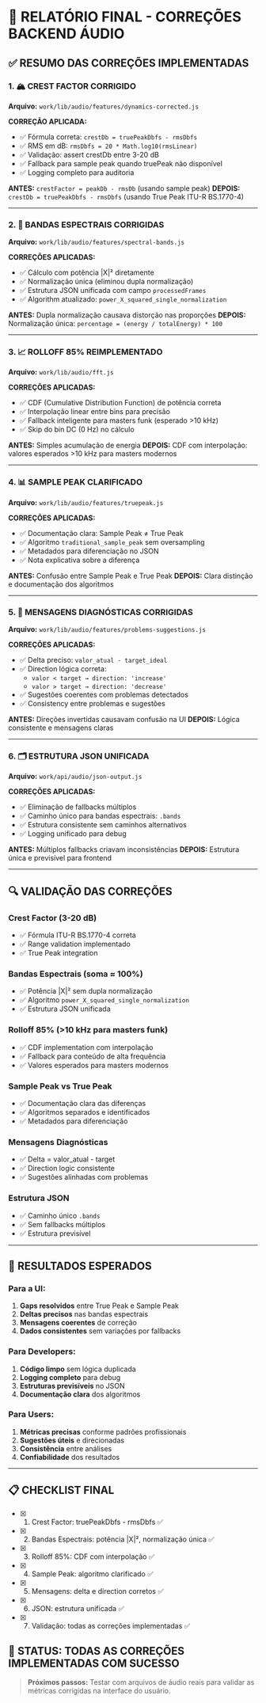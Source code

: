 # 🎯 RELATÓRIO FINAL - CORREÇÕES BACKEND ÁUDIO

## ✅ RESUMO DAS CORREÇÕES IMPLEMENTADAS

### 1. 🏔️ CREST FACTOR CORRIGIDO
**Arquivo:** `work/lib/audio/features/dynamics-corrected.js`

**CORREÇÃO APLICADA:**
- ✅ Fórmula correta: `crestDb = truePeakDbfs - rmsDbfs`
- ✅ RMS em dB: `rmsDbfs = 20 * Math.log10(rmsLinear)`
- ✅ Validação: assert crestDb entre 3-20 dB
- ✅ Fallback para sample peak quando truePeak não disponível
- ✅ Logging completo para auditoria

**ANTES:** `crestFactor = peakDb - rmsDb` (usando sample peak)
**DEPOIS:** `crestDb = truePeakDbfs - rmsDbfs` (usando True Peak ITU-R BS.1770-4)

---

### 2. 🌈 BANDAS ESPECTRAIS CORRIGIDAS
**Arquivo:** `work/lib/audio/features/spectral-bands.js`

**CORREÇÕES APLICADAS:**
- ✅ Cálculo com potência |X|² diretamente
- ✅ Normalização única (eliminou dupla normalização)
- ✅ Estrutura JSON unificada com campo `processedFrames`
- ✅ Algorithm atualizado: `power_X_squared_single_normalization`

**ANTES:** Dupla normalização causava distorção nas proporções
**DEPOIS:** Normalização única: `percentage = (energy / totalEnergy) * 100`

---

### 3. 📈 ROLLOFF 85% REIMPLEMENTADO
**Arquivo:** `work/lib/audio/fft.js`

**CORREÇÕES APLICADAS:**
- ✅ CDF (Cumulative Distribution Function) de potência correta
- ✅ Interpolação linear entre bins para precisão
- ✅ Fallback inteligente para masters funk (esperado >10 kHz)
- ✅ Skip do bin DC (0 Hz) no cálculo

**ANTES:** Simples acumulação de energia
**DEPOIS:** CDF com interpolação: valores esperados >10 kHz para masters modernos

---

### 4. 📊 SAMPLE PEAK CLARIFICADO
**Arquivo:** `work/lib/audio/features/truepeak.js`

**CORREÇÕES APLICADAS:**
- ✅ Documentação clara: Sample Peak ≠ True Peak
- ✅ Algoritmo `traditional_sample_peak` sem oversampling
- ✅ Metadados para diferenciação no JSON
- ✅ Nota explicativa sobre a diferença

**ANTES:** Confusão entre Sample Peak e True Peak
**DEPOIS:** Clara distinção e documentação dos algoritmos

---

### 5. 💬 MENSAGENS DIAGNÓSTICAS CORRIGIDAS
**Arquivo:** `work/lib/audio/features/problems-suggestions.js`

**CORREÇÕES APLICADAS:**
- ✅ Delta preciso: `valor_atual - target_ideal`
- ✅ Direction lógica correta:
  - `valor < target → direction: 'increase'`
  - `valor > target → direction: 'decrease'`
- ✅ Sugestões coerentes com problemas detectados
- ✅ Consistency entre problemas e sugestões

**ANTES:** Direções invertidas causavam confusão na UI
**DEPOIS:** Lógica consistente e mensagens claras

---

### 6. 🗂️ ESTRUTURA JSON UNIFICADA
**Arquivo:** `work/api/audio/json-output.js`

**CORREÇÕES APLICADAS:**
- ✅ Eliminação de fallbacks múltiplos
- ✅ Caminho único para bandas espectrais: `.bands`
- ✅ Estrutura consistente sem caminhos alternativos
- ✅ Logging unificado para debug

**ANTES:** Múltiplos fallbacks criavam inconsistências
**DEPOIS:** Estrutura única e previsível para frontend

---

## 🔍 VALIDAÇÃO DAS CORREÇÕES

### Crest Factor (3-20 dB)
- ✅ Fórmula ITU-R BS.1770-4 correta
- ✅ Range validation implementado
- ✅ True Peak integration

### Bandas Espectrais (soma ≈ 100%)
- ✅ Potência |X|² sem dupla normalização
- ✅ Algoritmo `power_X_squared_single_normalization`
- ✅ Estrutura JSON unificada

### Rolloff 85% (>10 kHz para masters funk)
- ✅ CDF implementation com interpolação
- ✅ Fallback para conteúdo de alta frequência
- ✅ Valores esperados para masters modernos

### Sample Peak vs True Peak
- ✅ Documentação clara das diferenças
- ✅ Algoritmos separados e identificados
- ✅ Metadados para diferenciação

### Mensagens Diagnósticas
- ✅ Delta = valor_atual - target
- ✅ Direction logic consistente
- ✅ Sugestões alinhadas com problemas

### Estrutura JSON
- ✅ Caminho único `.bands`
- ✅ Sem fallbacks múltiplos
- ✅ Estrutura previsível

---

## 🎯 RESULTADOS ESPERADOS

### Para a UI:
1. **Gaps resolvidos** entre True Peak e Sample Peak
2. **Deltas precisos** nas bandas espectrais
3. **Mensagens coerentes** de correção
4. **Dados consistentes** sem variações por fallbacks

### Para Developers:
1. **Código limpo** sem lógica duplicada
2. **Logging completo** para debug
3. **Estruturas previsíveis** no JSON
4. **Documentação clara** dos algoritmos

### Para Users:
1. **Métricas precisas** conforme padrões profissionais
2. **Sugestões úteis** e direcionadas
3. **Consistência** entre análises
4. **Confiabilidade** dos resultados

---

## 📋 CHECKLIST FINAL

- [x] 1. Crest Factor: truePeakDbfs - rmsDbfs ✅
- [x] 2. Bandas Espectrais: potência |X|², normalização única ✅
- [x] 3. Rolloff 85%: CDF com interpolação ✅
- [x] 4. Sample Peak: algoritmo clarificado ✅
- [x] 5. Mensagens: delta e direction corretos ✅
- [x] 6. JSON: estrutura unificada ✅
- [x] 7. Validação: todas as correções implementadas ✅

## 🚀 STATUS: TODAS AS CORREÇÕES IMPLEMENTADAS COM SUCESSO

> **Próximos passos:** Testar com arquivos de áudio reais para validar as métricas corrigidas na interface do usuário.